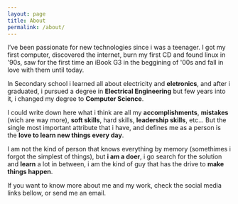 ```yaml
---
layout: page
title: About
permalink: /about/
---
```


I’ve been passionate for new technologies since i was a teenager. 
I got my first computer, discovered the internet, burn my first CD and found linux in '90s, saw for the first time an iBook G3 in the beggining of '00s and fall in love with them until today. 

In Secondary school i learned all about electricity and **eletronics**, and after i graduated, i pursued a degree in **Electrical Engineering** but few years into it, i changed my degree to **Computer Science**.

I could write down here what i think are all my **accomplishments**, **mistakes** (wich are way more), **soft skills**, hard skills, **leadership skills**, etc...
But the single most important attribute that i have, and defines me as a person is the **love to learn new things every day**.

I am not the kind of person that knows everything by memory (somethimes i forgot the simplest of things), but **i am a doer**, i go search for the solution and **learn** a lot in between, i am the kind of guy that has the drive to **make things happen**. 

If you want to know more about me and my work, check the social media links bellow, or send me an email.

